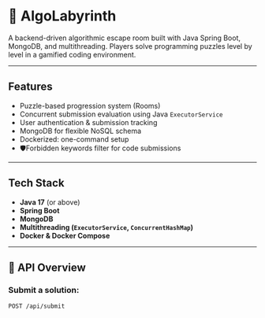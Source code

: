 # 🧠 AlgoLabyrinth

A backend-driven algorithmic escape room built with Java Spring Boot, MongoDB, and multithreading. Players solve programming puzzles level by level in a gamified coding environment.

---

## Features

- Puzzle-based progression system (Rooms)
- Concurrent submission evaluation using Java `ExecutorService`
- User authentication & submission tracking
- MongoDB for flexible NoSQL schema
- Dockerized: one-command setup
- 🛡Forbidden keywords filter for code submissions

---

## Tech Stack

- **Java 17** (or above)
- **Spring Boot**
- **MongoDB**
- **Multithreading (`ExecutorService`, `ConcurrentHashMap`)**
- **Docker & Docker Compose**

---

## 📸 API Overview

### Submit a solution:
```http
POST /api/submit
